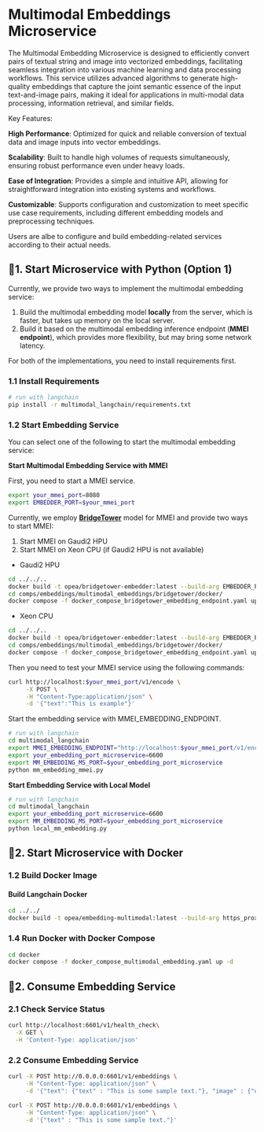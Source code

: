 # Multimodal Embeddings Microservice

The Multimodal Embedding Microservice is designed to efficiently convert pairs of textual string and image into vectorized embeddings, facilitating seamless integration into various machine learning and data processing workflows. This service utilizes advanced algorithms to generate high-quality embeddings that capture the joint semantic essence of the input text-and-image pairs, making it ideal for applications in multi-modal data processing, information retrieval, and similar fields.

Key Features:

**High Performance**: Optimized for quick and reliable conversion of textual data and image inputs into vector embeddings.

**Scalability**: Built to handle high volumes of requests simultaneously, ensuring robust performance even under heavy loads.

**Ease of Integration**: Provides a simple and intuitive API, allowing for straightforward integration into existing systems and workflows.

**Customizable**: Supports configuration and customization to meet specific use case requirements, including different embedding models and preprocessing techniques.

Users are albe to configure and build embedding-related services according to their actual needs.

## 🚀1. Start Microservice with Python (Option 1)
Currently, we provide two ways to implement the multimodal embedding service:
1. Build the multimodal embedding model **locally** from the server, which is faster, but takes up memory on the local server.
2. Build it based on the multimodal embedding inference endpoint (**MMEI endpoint**), which provides more flexibility, but may bring some network latency.

For both of the implementations, you need to install requirements first.
### 1.1 Install Requirements
```bash
# run with langchain
pip install -r multimodal_langchain/requirements.txt
```

### 1.2 Start Embedding Service
You can select one of the following to start the multimodal embedding service:

**Start Multimodal Embedding Service with MMEI**

First, you need to start a MMEI service. 
```bash
export your_mmei_port=8080
export EMBEDDER_PORT=$your_mmei_port
```

Currently, we employ [**BridgeTower**](https://huggingface.co/BridgeTower/bridgetower-large-itm-mlm-gaudi) model for MMEI and provide two ways to start MMEI: 
1. Start MMEI on Gaudi2 HPU
2. Start MMEI on Xeon CPU (if Gaudi2 HPU is not available)

* Gaudi2 HPU

```bash
cd ../../..
docker build -t opea/bridgetower-embedder:latest --build-arg EMBEDDER_PORT=$EMBEDDER_PORT --build-arg https_proxy=$https_proxy --build-arg http_proxy=$http_proxy -f comps/embeddings/multimodal_embeddings/bridgetower/docker/Dockerfile_hpu .
cd comps/embeddings/multimodal_embeddings/bridgetower/docker/
docker compose -f docker_compose_bridgetower_embedding_endpoint.yaml up -d
```

* Xeon CPU

```bash
cd ../../..
docker build -t opea/bridgetower-embedder:latest --build-arg EMBEDDER_PORT=$EMBEDDER_PORT --build-arg https_proxy=$https_proxy --build-arg http_proxy=$http_proxy -f comps/embeddings/multimodal_embeddings/bridgetower/docker/Dockerfile .
cd comps/embeddings/multimodal_embeddings/bridgetower/docker/
docker compose -f docker_compose_bridgetower_embedding_endpoint.yaml up -d
```

Then you need to test your MMEI service using the following commands:

```bash
curl http://localhost:$your_mmei_port/v1/encode \
     -X POST \
     -H "Content-Type:application/json" \
     -d '{"text":"This is example"}'
```

Start the embedding service with MMEI_EMBEDDING_ENDPOINT.
```bash
# run with langchain
cd multimodal_langchain
export MMEI_EMBEDDING_ENDPOINT="http://localhost:$your_mmei_port/v1/encode"
export your_embedding_port_microservice=6600
export MM_EMBEDDING_MS_PORT=$your_embedding_port_microservice
python mm_embedding_mmei.py
```

**Start Embedding Service with Local Model**

```bash
# run with langchain
cd multimodal_langchain
export your_embedding_port_microservice=6600
export MM_EMBEDDING_MS_PORT=$your_embedding_port_microservice
python local_mm_embedding.py
```
## 🚀2. Start Microservice with Docker 

### 1.2 Build Docker Image

#### Build Langchain Docker 

```bash
cd ../../
docker build -t opea/embedding-multimodal:latest --build-arg https_proxy=$https_proxy --build-arg http_proxy=$http_proxy -f comps/embeddings/multimodal_embeddings/multimodal_langchain/docker/Dockerfile .
```

### 1.4 Run Docker with Docker Compose

```bash
cd docker
docker compose -f docker_compose_multimodal_embedding.yaml up -d
```

## 🚀2. Consume Embedding Service

### 2.1 Check Service Status

```bash
curl http://localhost:6601/v1/health_check\
  -X GET \
  -H 'Content-Type: application/json'
```


### 2.2 Consume Embedding Service

```bash
curl -X POST http://0.0.0.0:6601/v1/embeddings \
     -H "Content-Type: application/json" \
     -d '{"text": {"text" : "This is some sample text."}, "image" : {"url": "https://github.com/docarray/docarray/blob/main/tests/toydata/image-data/apple.png?raw=true"}}'
 
curl -X POST http://0.0.0.0:6601/v1/embeddings \
     -H "Content-Type: application/json" \
     -d '{"text" : "This is some sample text."}'
```
